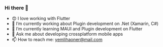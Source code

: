 ### Hi there 👋

<!--
- 🔭 I’m currently working ...
- 🌱 I’m currently learning ...
- 👯 I’m looking to collaborate on ...
- 🤔 I’m looking for help with ...
- 💬 Ask me about ...
- 📫 How to reach me: ...
- 😄 Pronouns: ...
- ⚡ Fun fact: ...
![Github stats](https://github-readme-stats.vercel.app/api?username=yemlihaoner)
-->

- 😍 I love working with Flutter
- 🔭 I’m currently working about Plugin development on .Net (Xamarin, C#)
- 🌱 I’m currently learning MAUI and Plugin development on Flutter
- 💬 Ask me about developing crossplatform mobile apps
- 📫 How to reach me: yemlihaoner@mail.com
